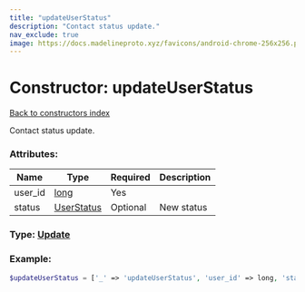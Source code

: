 ```yaml
---
title: "updateUserStatus"
description: "Contact status update."
nav_exclude: true
image: https://docs.madelineproto.xyz/favicons/android-chrome-256x256.png
---
```

# Constructor: updateUserStatus  
[Back to constructors index](/API_docs/constructors/index.md)



Contact status update.

### Attributes:

| Name     |    Type       | Required | Description |
|----------|---------------|----------|-------------|
|user\_id|[long](/API_docs/types/long.md) | Yes|
|status|[UserStatus](/API_docs/types/UserStatus.md) | Optional|New status|



### Type: [Update](/API_docs/types/Update.md)


### Example:

```php
$updateUserStatus = ['_' => 'updateUserStatus', 'user_id' => long, 'status' => UserStatus];
```  
